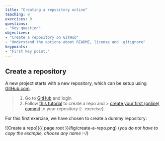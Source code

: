 ```yaml
---
title: "Creating a repository online"
teaching: 0
exercises: 0
questions:
- "Key question"
objectives:
- "Create a repository on GitHub"
- "Understand the options about README, license and .gitignore"
keypoints:
- "First key point."
---
```


## Create a repository

A new project starts with a new repository, which can be setup using [GitHub.com](https://github.com).

> 1. Go to [GitHub](https://github.com) and login
> 2. Follow [this tutorial](https://help.github.com/articles/create-a-repo/) to create a repo and > [create your first (online) commit](https://help.github.com/articles/create-a-repo/#commit-your-first-change) to your repository
{: .exercise}

For this first exercise, we have chosen to create a dummy repository:

![Create a repo]({{ page.root }}/fig/create-a-repo.png)
(*you do not have to copy the example, choose any name :-)*)
